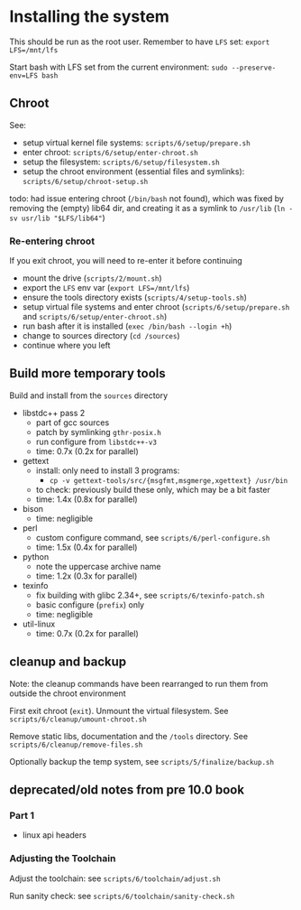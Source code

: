 # Installing the system

This should be run as the root user. Remember to have `LFS` set: `export LFS=/mnt/lfs`

Start bash with LFS set from the current environment: `sudo --preserve-env=LFS bash`

## Chroot

See:

- setup virtual kernel file systems: `scripts/6/setup/prepare.sh`
- enter chroot: `scripts/6/setup/enter-chroot.sh`
- setup the filesystem: `scripts/6/setup/filesystem.sh`
- setup the chroot environment (essential files and symlinks): `scripts/6/setup/chroot-setup.sh`

todo: had issue entering chroot (`/bin/bash` not found), which was fixed by removing the (empty) lib64 dir, and creating it as a symlink to `/usr/lib` (`ln -sv usr/lib "$LFS/lib64"`)

### Re-entering chroot

If you exit chroot, you will need to re-enter it before continuing

- mount the drive (`scripts/2/mount.sh`)
- export the `LFS` env var (`export LFS=/mnt/lfs`)
- ensure the tools directory exists (`scripts/4/setup-tools.sh`)
- setup virtual file systems and enter chroot (`scripts/6/setup/prepare.sh` and `scripts/6/setup/enter-chroot.sh`)
- run bash after it is installed (`exec /bin/bash --login +h`)
- change to sources directory (`cd /sources`)
- continue where you left

## Build more temporary tools

Build and install from the `sources` directory

- libstdc++ pass 2
    - part of gcc sources
    - patch by symlinking `gthr-posix.h`
    - run configure from `libstdc++-v3`
    - time: 0.7x (0.2x for parallel)
- gettext
    - install: only need to install 3 programs:
        - `cp -v gettext-tools/src/{msgfmt,msgmerge,xgettext} /usr/bin`
    - to check: previously build these only, which may be a bit faster
    - time: 1.4x (0.8x for parallel)
- bison
    - time: negligible
- perl
    - custom configure command, see `scripts/6/perl-configure.sh`
    - time: 1.5x (0.4x for parallel)
- python
    - note the uppercase archive name
    - time: 1.2x (0.3x for parallel)
- texinfo
    - fix building with glibc 2.34+, see `scripts/6/texinfo-patch.sh`
    - basic configure (`prefix`) only
    - time: negligible
- util-linux
    - time: 0.7x (0.2x for parallel)

## cleanup and backup

Note: the cleanup commands have been rearranged to run them from outside the chroot environment

First exit chroot (`exit`). Unmount the virtual filesystem. See `scripts/6/cleanup/umount-chroot.sh`

Remove static libs, documentation and the `/tools` directory. See `scripts/6/cleanup/remove-files.sh`

Optionally backup the temp system, see `scripts/5/finalize/backup.sh`

## deprecated/old notes from pre 10.0 book

### Part 1

- linux api headers

### Adjusting the Toolchain

Adjust the toolchain: see `scripts/6/toolchain/adjust.sh`

Run sanity check: see `scripts/6/toolchain/sanity-check.sh`
